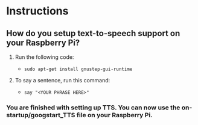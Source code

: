 # Instructions
## How do you setup text-to-speech support on your Raspberry Pi?
1. Run the following code:
    - `sudo apt-get install gnustep-gui-runtime`

2. To say a sentence, run this command:
    - `say "<YOUR PHRASE HERE>"`
    
### You are finished with setting up TTS. You can now use the on-startup/googstart_TTS file on your Raspberry Pi.
